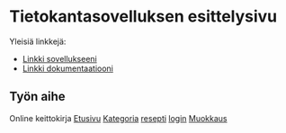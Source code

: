 # Tietokantasovelluksen esittelysivu

Yleisiä linkkejä:

* [Linkki sovellukseeni](http://sakureme.users.cs.helsinki.fi/tsoha/)
* [Linkki dokumentaatiooni](https://github.com/pumm1/Tsoha-Bootstrap/tree/master/doc)

## Työn aihe

Online keittokirja
[Etusivu](http://sakureme.users.cs.helsinki.fi/tsoha/etusivu)
[Kategoria](http://sakureme.users.cs.helsinki.fi/tsoha/kategoria)
[resepti](http://sakureme.users.cs.helsinki.fi/tsoha/resepti)
[login](http://sakureme.users.cs.helsinki.fi/tsoha/login)
[Muokkaus](http://sakureme.users.cs.helsinki.fi/tsoha/muok)
